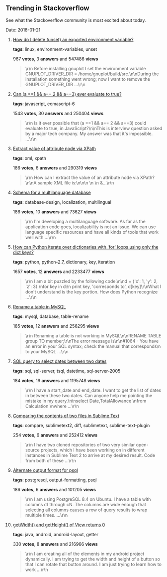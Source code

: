 ## Trending in Stackoverflow

See what the Stackoverflow community is most excited about today.

Date: 2018-01-21


1. [How do I delete (unset) an exported environment variable?](https://stackoverflow.com/questions/6877727/how-do-i-delete-unset-an-exported-environment-variable)

    **tags**: linux, environment-variables, unset
            
    967 **votes**, 3 **answers** and 547486 **views**

    > \r\n            Before installing gnuplot I set the environment variable GNUPLOT_DRIVER_DIR = /home/gnuplot/build/src.\n\nDuring the installation something went wrong; now I want to remove the GNUPLOT_DRIVER_DIR ...\r\n        

    
2. [Can (a ==1 && a== 2 && a==3) ever evaluate to true?](https://stackoverflow.com/questions/48270127/can-a-1-a-2-a-3-ever-evaluate-to-true)

    **tags**: javascript, ecmascript-6
            
    1543 **votes**, 30 **answers** and 250404 **views**

    > \r\n            Is it ever possible that (a ==1 && a== 2 && a==3) could evaluate to true, in JavaScript?\n\nThis is interview question asked by a major tech company. My answer was that it's impossible. ...\r\n        

    
3. [Extract value of attribute node via XPath](https://stackoverflow.com/questions/4835891/extract-value-of-attribute-node-via-xpath)

    **tags**: xml, xpath
            
    186 **votes**, 6 **answers** and 290319 **views**

    > \r\n            How can I extract the value of an attribute node via XPath?\n\nA sample XML file is:\n\n<parents name='Parents'>\n  <Parent id='1' name='Parent_1'>\n    <Children name='Children'>\n      &...\r\n        

    
4. [Schema for a multilanguage database](https://stackoverflow.com/questions/316780/schema-for-a-multilanguage-database)

    **tags**: database-design, localization, multilingual
            
    186 **votes**, 10 **answers** and 73627 **views**

    > \r\n            I'm developing a multilanguage software. As far as the application code goes, localizability is not an issue. We can use language specific resources and have all kinds of tools that work well with ...\r\n        

    
5. [How can Python iterate over dictionaries with 'for' loops using only the dict keys?](https://stackoverflow.com/questions/3294889/how-can-python-iterate-over-dictionaries-with-for-loops-using-only-the-dict-ke)

    **tags**: python, python-2.7, dictionary, key, iteration
            
    1657 **votes**, 12 **answers** and 2233477 **views**

    > \r\n            I am a bit puzzled by the following code:\n\nd = {'x': 1, 'y': 2, 'z': 3} \nfor key in d:\n    print key, 'corresponds to', d[key]\r\nWhat I don't understand is the key portion. How does Python recognize ...\r\n        

    
6. [Rename a table in MySQL](https://stackoverflow.com/questions/12650370/rename-a-table-in-mysql)

    **tags**: mysql, database, table-rename
            
    185 **votes**, 12 **answers** and 256295 **views**

    > \r\n            Renaming a table is not working in MySQL\n\nRENAME TABLE group TO member;\r\nThe error message is\n\n#1064 - You have an error in your SQL syntax; check the manual that corresponds\n        to your MySQL ...\r\n        

    
7. [SQL query to select dates between two dates](https://stackoverflow.com/questions/5125076/sql-query-to-select-dates-between-two-dates)

    **tags**: sql, sql-server, tsql, datetime, sql-server-2005
            
    184 **votes**, 19 **answers** and 1195748 **views**

    > \r\n            I have a start_date and end_date. I want to get the list of dates in between these two dates. Can anyone help me pointing the mistake in my query.\n\nselect Date,TotalAllowance \nfrom Calculation \nwhere ...\r\n        

    
8. [Comparing the contents of two files in Sublime Text](https://stackoverflow.com/questions/25874018/comparing-the-contents-of-two-files-in-sublime-text)

    **tags**: compare, sublimetext2, diff, sublimetext, sublime-text-plugin
            
    254 **votes**, 6 **answers** and 252412 **views**

    > \r\n            I have two cloned repositories of two very similar open-source projects, which I have been working on in different instances in Sublime Text 2 to arrive at my desired result. Code from both of these ...\r\n        

    
9. [Alternate output format for psql](https://stackoverflow.com/questions/9604723/alternate-output-format-for-psql)

    **tags**: postgresql, output-formatting, psql
            
    186 **votes**, 6 **answers** and 101205 **views**

    > \r\n            I am using PostgreSQL 8.4 on Ubuntu. I have a table with columns c1 through cN. The columns are wide enough that selecting all columns causes a row of query results to wrap multiple times. ...\r\n        

    
10. [getWidth() and getHeight() of View returns 0](https://stackoverflow.com/questions/3591784/getwidth-and-getheight-of-view-returns-0)

    **tags**: java, android, android-layout, getter
            
    330 **votes**, 8 **answers** and 216966 **views**

    > \r\n            I am creating all of the elements in my android project dynamically. I am trying to get the width and height of a button so that I can rotate that button around. I am just trying to learn how to work ...\r\n        

    